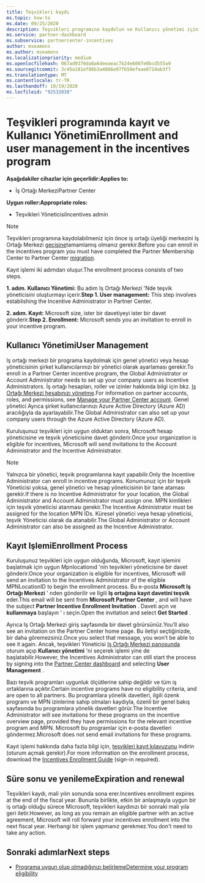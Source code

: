 ```yaml
---
title: Teşvikleri kaydı
ms.topic: how-to
ms.date: 09/25/2020
description: Teşvikleri programına kaydolun ve Kullanıcı yönetimi için gerekli rolleri atayın. Bu makale, kayıt işlemini açıklar.
ms.service: partner-dashboard
ms.subservice: partnercenter-incentives
author: mseamons
ms.author: mseamons
ms.localizationpriority: medium
ms.openlocfilehash: 067ad9370da6a6deeaeac7b24e606fe0bcd555a9
ms.sourcegitcommit: 3c45a181ef86b3a4866e97fb50efeae8714ab3f7
ms.translationtype: MT
ms.contentlocale: tr-TR
ms.lasthandoff: 10/19/2020
ms.locfileid: "92532038"
---
```

# <a name="enrollment-and-user-management-in-the-incentives-program"></a><span data-ttu-id="0b2ee-104">Teşvikleri programında kayıt ve Kullanıcı Yönetimi</span><span class="sxs-lookup"><span data-stu-id="0b2ee-104">Enrollment and user management in the incentives program</span></span>

<span data-ttu-id="0b2ee-105">**Aşağıdakiler cihazlar için geçerlidir:**</span><span class="sxs-lookup"><span data-stu-id="0b2ee-105">**Applies to:**</span></span>

- <span data-ttu-id="0b2ee-106">İş Ortağı Merkezi</span><span class="sxs-lookup"><span data-stu-id="0b2ee-106">Partner Center</span></span>

<span data-ttu-id="0b2ee-107">**Uygun roller:**</span><span class="sxs-lookup"><span data-stu-id="0b2ee-107">**Appropriate roles:**</span></span>

- <span data-ttu-id="0b2ee-108">Teşvikleri Yöneticisi</span><span class="sxs-lookup"><span data-stu-id="0b2ee-108">Incentives admin</span></span>

>[!NOTE]
><span data-ttu-id="0b2ee-109">Teşvikleri programına kaydolabilmeniz için önce iş ortağı üyeliği merkezini Iş Ortağı Merkezi [geçişine](prepare-pmc-pc-migration.md)tamamlamış olmanız gerekir.</span><span class="sxs-lookup"><span data-stu-id="0b2ee-109">Before you can enroll in the incentives program you must have completed the Partner Membership Center to Partner Center [migration](prepare-pmc-pc-migration.md).</span></span>

<span data-ttu-id="0b2ee-110">Kayıt işlemi iki adımdan oluşur.</span><span class="sxs-lookup"><span data-stu-id="0b2ee-110">The enrollment process consists of two steps.</span></span>

<span data-ttu-id="0b2ee-111">**1. adım. Kullanıcı Yönetimi:** Bu adım Iş Ortağı Merkezi 'Nde teşvik yöneticisini oluşturmayı içerir.</span><span class="sxs-lookup"><span data-stu-id="0b2ee-111">**Step 1. User management:** This step involves establishing the Incentive Administrator in Partner Center.</span></span>

<span data-ttu-id="0b2ee-112">**2. adım. Kayıt:** Microsoft size, ister bir davetiyeyi ister bir davet gönderir.</span><span class="sxs-lookup"><span data-stu-id="0b2ee-112">**Step 2. Enrollment:** Microsoft sends you an invitation to enroll in your incentive program.</span></span>

## <a name="user-management"></a><span data-ttu-id="0b2ee-113">Kullanıcı Yönetimi</span><span class="sxs-lookup"><span data-stu-id="0b2ee-113">User Management</span></span>

<span data-ttu-id="0b2ee-114">Iş ortağı merkezi bir programa kaydolmak için genel yönetici veya hesap yöneticisinin şirket kullanıcılarınızı bir yönetici olarak ayarlaması gerekir.</span><span class="sxs-lookup"><span data-stu-id="0b2ee-114">To enroll in a Partner Center incentive program, the Global Administrator or Account Administrator needs to set up your company users as Incentive Administrators.</span></span> <span data-ttu-id="0b2ee-115">İş ortağı hesapları, roller ve izinler hakkında bilgi için bkz. [Iş Ortağı Merkezi hesabınızı yönetme](partner-center-account-setup.md).</span><span class="sxs-lookup"><span data-stu-id="0b2ee-115">For information on partner accounts, roles, and permissions, see [Manage your Partner Center account](partner-center-account-setup.md).</span></span> <span data-ttu-id="0b2ee-116">Genel yönetici Ayrıca şirket kullanıcılarınızı Azure Active Directory (Azure AD) aracılığıyla da ayarlayabilir.</span><span class="sxs-lookup"><span data-stu-id="0b2ee-116">The Global Administrator can also set up your company users through the Azure Active Directory (Azure AD).</span></span>

<span data-ttu-id="0b2ee-117">Kuruluşunuz teşvikleri için uygun olduktan sonra, Microsoft hesap yöneticisine ve teşvik yöneticisine davet gönderir.</span><span class="sxs-lookup"><span data-stu-id="0b2ee-117">Once your organization is eligible for incentives, Microsoft will send invitations to the Account Administrator and the Incentive Administrator.</span></span>

>[!NOTE]
><span data-ttu-id="0b2ee-118">Yalnızca bir yönetici, teşvik programlarına kayıt yapabilir.</span><span class="sxs-lookup"><span data-stu-id="0b2ee-118">Only the Incentive Administrator can enroll in incentive programs.</span></span> <span data-ttu-id="0b2ee-119">Konumunuz için bir teşvik Yöneticisi yoksa, genel yönetici ve hesap yöneticisinin bir tane ataması gerekir.</span><span class="sxs-lookup"><span data-stu-id="0b2ee-119">If there is no Incentive Administrator for your location, the Global Administrator and Account Administrator must assign one.</span></span> <span data-ttu-id="0b2ee-120">MPN kimlikleri için teşvik yöneticisi atanması gerekir.</span><span class="sxs-lookup"><span data-stu-id="0b2ee-120">The Incentive Administrator must be assigned for the location MPN IDs.</span></span> <span data-ttu-id="0b2ee-121">Küresel yönetici veya hesap yöneticisi, teşvik Yöneticisi olarak da atanabilir.</span><span class="sxs-lookup"><span data-stu-id="0b2ee-121">The Global Administrator or Account Administrator can also be assigned as the Incentive Administrator.</span></span>

## <a name="enrollment-process"></a><span data-ttu-id="0b2ee-122">Kayıt Işlemi</span><span class="sxs-lookup"><span data-stu-id="0b2ee-122">Enrollment Process</span></span>

<span data-ttu-id="0b2ee-123">Kuruluşunuz teşvikleri için uygun olduğunda, Microsoft, kayıt işlemini başlatmak için uygun Mpnlocationıd 'nin teşvikleri yöneticisine bir davet gönderir.</span><span class="sxs-lookup"><span data-stu-id="0b2ee-123">Once your organization is eligible for incentives, Microsoft will send an invitation to the Incentives Administrator of the eligible MPNLocationID to begin the enrollment process.</span></span> <span data-ttu-id="0b2ee-124">Bu e-posta **Microsoft Iş Ortağı Merkezi** ' nden gönderilir ve Ilgili **Iş ortağına kayıt davetini teşvik** eder.</span><span class="sxs-lookup"><span data-stu-id="0b2ee-124">This email will be sent from **Microsoft Partner Center** , and will have the subject **Partner Incentive Enrollment Invitation** .</span></span> <span data-ttu-id="0b2ee-125">Daveti açın ve **kullanmaya** başlayın ' ı seçin.</span><span class="sxs-lookup"><span data-stu-id="0b2ee-125">Open the invitation and select **Get Started** .</span></span>

<span data-ttu-id="0b2ee-126">Ayrıca Iş Ortağı Merkezi giriş sayfasında bir davet görürsünüz.</span><span class="sxs-lookup"><span data-stu-id="0b2ee-126">You’ll also see an invitation on the Partner Center home page.</span></span> <span data-ttu-id="0b2ee-127">Bu iletiyi seçtiğinizde, bir daha göremezsiniz.</span><span class="sxs-lookup"><span data-stu-id="0b2ee-127">Once you select that message, you won’t be able to see it again.</span></span> <span data-ttu-id="0b2ee-128">Ancak, teşvikleri Yöneticisi [Iş Ortağı Merkezi panosunda](https://partner.microsoft.com/dashboard/) oturum açıp **Kullanıcı yönetimi** 'ni seçerek işlemi yine de başlatabilir.</span><span class="sxs-lookup"><span data-stu-id="0b2ee-128">However, the Incentives Administrator can still start the process by signing into the [Partner Center dashboard](https://partner.microsoft.com/dashboard/) and selecting **User Management** .</span></span>

<span data-ttu-id="0b2ee-129">Bazı teşvik programları uygunluk ölçütlerine sahip değildir ve tüm iş ortaklarına açıktır.</span><span class="sxs-lookup"><span data-stu-id="0b2ee-129">Certain incentive programs have no eligibility criteria, and are open to all partners.</span></span> <span data-ttu-id="0b2ee-130">Bu programlara yönelik davetleri, ilgili özenk programı ve MPN izinlerine sahip olmaları kaydıyla, özenli bir genel bakış sayfasında bu programlara yönelik davetleri görür.</span><span class="sxs-lookup"><span data-stu-id="0b2ee-130">The Incentive Administrator will see invitations for these programs on the incentive overview page, provided they have permissions for the relevant incentive program and MPN.</span></span> <span data-ttu-id="0b2ee-131">Microsoft bu programlar için e-posta davetleri göndermez.</span><span class="sxs-lookup"><span data-stu-id="0b2ee-131">Microsoft does not send email invitations for these programs.</span></span>

<span data-ttu-id="0b2ee-132">Kayıt işlemi hakkında daha fazla bilgi için, [teşvikleri kayıt kılavuzunu](https://partner.microsoft.com/resources/detail/partner-center-incentives-enrollment-pdf) indirin (oturum açmak gerekir).</span><span class="sxs-lookup"><span data-stu-id="0b2ee-132">For more information on the enrollment process, download the [Incentives Enrollment Guide](https://partner.microsoft.com/resources/detail/partner-center-incentives-enrollment-pdf) (sign-in required).</span></span>

## <a name="expiration-and-renewal"></a><span data-ttu-id="0b2ee-133">Süre sonu ve yenileme</span><span class="sxs-lookup"><span data-stu-id="0b2ee-133">Expiration and renewal</span></span>

<span data-ttu-id="0b2ee-134">Teşvikleri kaydı, mali yılın sonunda sona erer.</span><span class="sxs-lookup"><span data-stu-id="0b2ee-134">Incentives enrollment expires at the end of the fiscal year.</span></span> <span data-ttu-id="0b2ee-135">Bununla birlikte, etkin bir anlaşmayla uygun bir iş ortağı olduğu sürece Microsoft, teşvikleri kaydınızı bir sonraki mali yıla geri iletir.</span><span class="sxs-lookup"><span data-stu-id="0b2ee-135">However, as long as you remain an eligible partner with an active agreement, Microsoft will roll forward your incentives enrollment into the next fiscal year.</span></span> <span data-ttu-id="0b2ee-136">Herhangi bir işlem yapmanız gerekmez.</span><span class="sxs-lookup"><span data-stu-id="0b2ee-136">You don't need to take any action.</span></span>

## <a name="next-steps"></a><span data-ttu-id="0b2ee-137">Sonraki adımlar</span><span class="sxs-lookup"><span data-stu-id="0b2ee-137">Next steps</span></span>

- [<span data-ttu-id="0b2ee-138">Programa uygun olup olmadığınızı belirleme</span><span class="sxs-lookup"><span data-stu-id="0b2ee-138">Determine your program eligibility</span></span>](incentives-determined-your-program-eligibility.md)
